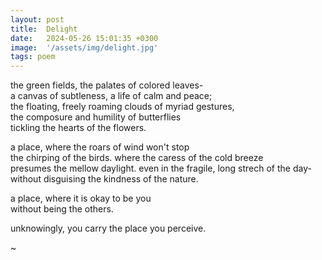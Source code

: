 ```yaml
---
layout: post
title:  Delight
date:   2024-05-26 15:01:35 +0300
image:  '/assets/img/delight.jpg'
tags: poem 
---
```

the green fields, the palates of colored leaves-  
a canvas of subtleness, a life of calm and peace;  
the floating, freely roaming clouds of myriad gestures,  
the composure and humility of butterflies  
tickling the hearts of the flowers.  

a place, where the roars of wind won't stop  
the chirping of the birds. 
where the caress of the cold breeze  
presumes the mellow daylight. 
even in the fragile, long strech of the day- 
without disguising the kindness of the nature.  

a place, where it is okay to be you  
without being the others.  

unknowingly, you carry the place you perceive.  

~ 
